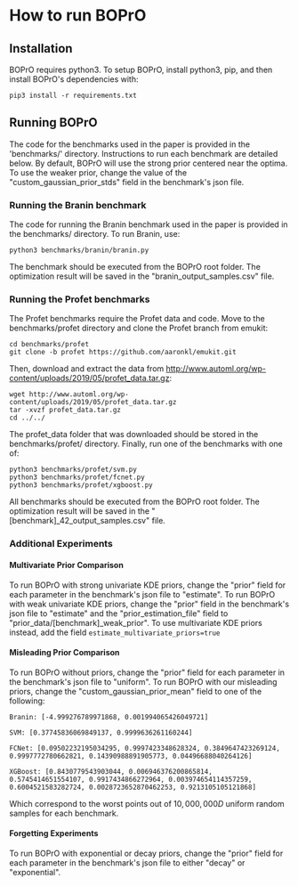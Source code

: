 # How to run BOPrO

## Installation

BOPrO requires python3. To setup BOPrO, install python3, pip, and then install BOPrO's dependencies with:
```
pip3 install -r requirements.txt
```

## Running BOPrO

The code for the benchmarks used in the paper is provided in the 'benchmarks/' directory. Instructions to run each benchmark are detailed below. By default, BOPrO will use the strong prior centered near the optima. To use the weaker prior, change the value of the "custom_gaussian_prior_stds" field in the benchmark's json file.

### Running the Branin benchmark

The code for running the Branin benchmark used in the paper is provided in the benchmarks/ directory. To run Branin, use:

```
python3 benchmarks/branin/branin.py
```

The benchmark should be executed from the BOPrO root folder. The optimization result will be saved in the "branin_output_samples.csv" file.

### Running the Profet benchmarks

The Profet benchmarks require the Profet data and code. Move to the benchmarks/profet directory and clone the Profet branch from emukit:

```
cd benchmarks/profet
git clone -b profet https://github.com/aaronkl/emukit.git
```

Then, download and extract the data from http://www.automl.org/wp-content/uploads/2019/05/profet_data.tar.gz:

```
wget http://www.automl.org/wp-content/uploads/2019/05/profet_data.tar.gz
tar -xvzf profet_data.tar.gz
cd ../../
```

The profet_data folder that was downloaded should be stored in the benchmarks/profet/ directory. Finally, run one of the benchmarks with one of:

```
python3 benchmarks/profet/svm.py
python3 benchmarks/profet/fcnet.py
python3 benchmarks/profet/xgboost.py
```

All benchmarks should be executed from the BOPrO root folder. The optimization result will be saved in the "[benchmark]\_42\_output\_samples.csv" file.

### Additional Experiments 

#### Multivariate Prior Comparison

To run BOPrO with strong univariate KDE priors, change the "prior" field for each parameter in the benchmark's json file to "estimate". 
To run BOPrO with weak univariate KDE priors, change the "prior" field in the benchmark's json file to "estimate" and the "prior_estimation_file" field to "prior_data/[benchmark]\_weak\_prior". 
To use multivariate KDE priors instead, add the field ```estimate_multivariate_priors=true```

#### Misleading Prior Comparison

To run BOPrO without priors, change the "prior" field for each parameter in the benchmark's json file to "uniform". 
To run BOPrO with our misleading priors, change the "custom\_gaussian\_prior\_mean" field to one of the following:

```
Branin: [-4.999276789971868, 0.001994065426049721]

SVM: [0.37745836069849137, 0.9999636261160244]

FCNet: [0.09502232195034295, 0.9997423348628324, 0.3849647423269124, 0.9997772780662821, 0.14390988891905773, 0.04496688040264126]

XGBoost: [0.8430779543903044, 0.006946376200865814, 0.5745414651554107, 0.9917434866272964, 0.003974654114357259, 0.6004521583282724, 0.0028723652870462253, 0.9213105105121868]
```

Which correspond to the worst points out of $10,000,000D$ uniform random samples for each benchmark.

#### Forgetting Experiments

To run BOPrO with exponential or decay priors, change the "prior" field for each parameter in the benchmark's json file to either "decay" or "exponential". 
